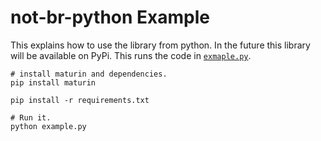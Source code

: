 # not-br-python Example

This explains how to use the library from python. In the future this library will be available on PyPi. This runs the
code in [`exmaple.py`](./example.py).

```shell
# install maturin and dependencies.
pip install maturin 

pip install -r requirements.txt

# Run it.
python example.py
```